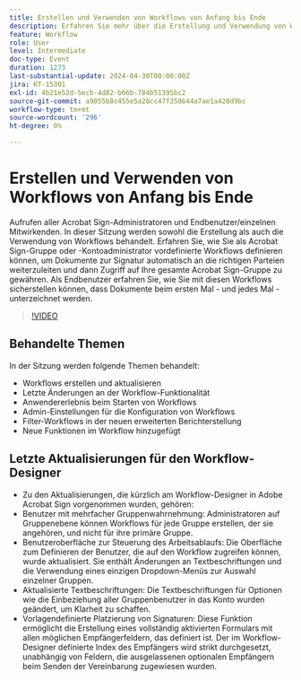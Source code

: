 ```yaml
---
title: Erstellen und Verwenden von Workflows von Anfang bis Ende
description: Erfahren Sie mehr über die Erstellung und Verwendung von Workflows.
feature: Workflow
role: User
level: Intermediate
doc-type: Event
duration: 1273
last-substantial-update: 2024-04-30T00:00:00Z
jira: KT-15301
exl-id: 4b21e52d-5ecb-4d82-b66b-784b51395bc2
source-git-commit: a9055b8c455e5a28cc47f350644a7ae1a428d9bc
workflow-type: tm+mt
source-wordcount: '296'
ht-degree: 0%

---
```


# Erstellen und Verwenden von Workflows von Anfang bis Ende

Aufrufen aller Acrobat Sign-Administratoren und Endbenutzer/einzelnen Mitwirkenden. In dieser Sitzung werden sowohl die Erstellung als auch die Verwendung von Workflows behandelt. Erfahren Sie, wie Sie als Acrobat Sign-Gruppe oder -Kontoadministrator vordefinierte Workflows definieren können, um Dokumente zur Signatur automatisch an die richtigen Parteien weiterzuleiten und dann Zugriff auf Ihre gesamte Acrobat Sign-Gruppe zu gewähren. Als Endbenutzer erfahren Sie, wie Sie mit diesen Workflows sicherstellen können, dass Dokumente beim ersten Mal - und jedes Mal - unterzeichnet werden.

>[!VIDEO](https://video.tv.adobe.com/v/3428192/?learn=on)

## Behandelte Themen

In der Sitzung werden folgende Themen behandelt:

* Workflows erstellen und aktualisieren
* Letzte Änderungen an der Workflow-Funktionalität
* Anwendererlebnis beim Starten von Workflows
* Admin-Einstellungen für die Konfiguration von Workflows
* Filter-Workflows in der neuen erweiterten Berichterstellung
* Neue Funktionen im Workflow hinzugefügt

## Letzte Aktualisierungen für den Workflow-Designer

* Zu den Aktualisierungen, die kürzlich am Workflow-Designer in Adobe Acrobat Sign vorgenommen wurden, gehören:
* Benutzer mit mehrfacher Gruppenwahrnehmung: Administratoren auf Gruppenebene können Workflows für jede Gruppe erstellen, der sie angehören, und nicht für ihre primäre Gruppe.
* Benutzeroberfläche zur Steuerung des Arbeitsablaufs: Die Oberfläche zum Definieren der Benutzer, die auf den Workflow zugreifen können, wurde aktualisiert. Sie enthält Änderungen an Textbeschriftungen und die Verwendung eines einzigen Dropdown-Menüs zur Auswahl einzelner Gruppen.
* Aktualisierte Textbeschriftungen: Die Textbeschriftungen für Optionen wie die Einbeziehung aller Gruppenbenutzer in das Konto wurden geändert, um Klarheit zu schaffen.
* Vorlagendefinierte Platzierung von Signaturen: Diese Funktion ermöglicht die Erstellung eines vollständig aktivierten Formulars mit allen möglichen Empfängerfeldern, das definiert ist. Der im Workflow-Designer definierte Index des Empfängers wird strikt durchgesetzt, unabhängig von Feldern, die ausgelassenen optionalen Empfängern beim Senden der Vereinbarung zugewiesen wurden.

